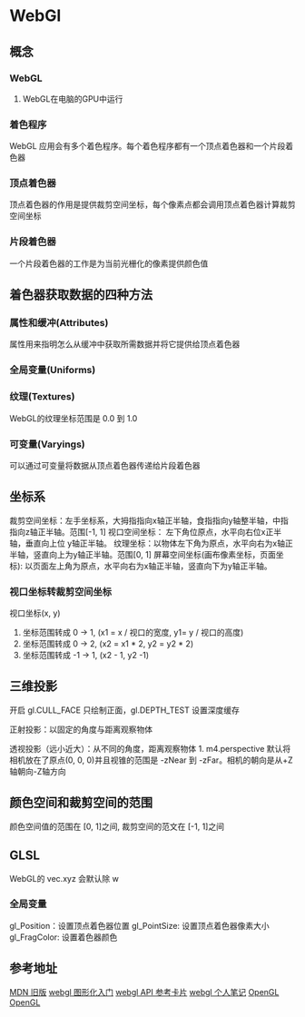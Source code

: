 # WebGl

## 概念
### WebGL
1. WebGL在电脑的GPU中运行

### 着色程序
WebGL 应用会有多个着色程序。每个着色程序都有一个顶点着色器和一个片段着色器

### 顶点着色器
顶点着色器的作用是提供裁剪空间坐标，每个像素点都会调用顶点着色器计算裁剪空间坐标

### 片段着色器
一个片段着色器的工作是为当前光栅化的像素提供颜色值

## 着色器获取数据的四种方法

### 属性和缓冲(Attributes)
属性用来指明怎么从缓冲中获取所需数据并将它提供给顶点着色器

### 全局变量(Uniforms)

### 纹理(Textures)
WebGL的纹理坐标范围是 0.0 到 1.0 

### 可变量(Varyings)
可以通过可变量将数据从顶点着色器传递给片段着色器


## 坐标系
裁剪空间坐标：左手坐标系，大拇指指向x轴正半轴，食指指向y轴整半轴，中指指向z轴正半轴。范围[-1, 1]
视口空间坐标： 左下角位原点，水平向右位x正半轴，垂直向上位 y轴正半轴。
纹理坐标：以物体左下角为原点，水平向右为x轴正半轴，竖直向上为y轴正半轴。范围[0, 1]
屏幕空间坐标(画布像素坐标，页面坐标): 以页面左上角为原点，水平向右为x轴正半轴，竖直向下为y轴正半轴。

### 视口坐标转裁剪空间坐标
视口坐标(x, y)
1. 坐标范围转成 0 -> 1, (x1 = x / 视口的宽度, y1= y / 视口的高度)
2. 坐标范围转成 0 -> 2, (x2 = x1 * 2, y2 = y2 * 2)
3. 坐标范围转成 -1 -> 1, (x2 - 1, y2 -1)


## 三维投影
开启 gl.CULL_FACE 只绘制正面，gl.DEPTH_TEST 设置深度缓存

正射投影：以固定的角度与距离观察物体

透视投影（远小近大）：从不同的角度，距离观察物体
    1. m4.perspective 默认将相机放在了原点(0, 0, 0)并且视锥的范围是 -zNear 到 -zFar。相机的朝向是从+Z轴朝向-Z轴方向


## 颜色空间和裁剪空间的范围
颜色空间值的范围在 [0, 1]之间, 裁剪空间的范文在 [-1, 1]之间


## GLSL
WebGL的 vec.xyz 会默认除 w

### 全局变量
gl_Position：设置顶点着色器位置
gl_PointSize: 设置顶点着色器像素大小
gl_FragColor: 设置着色器颜色

## 参考地址
[MDN 旧版](http://mdn.asprain.cn/docs/web/api/webglrenderingcontext)
[webgl 图形化入门](https://webglfundamentals.org/webgl/lessons/zh_cn/webgl-fundamentals.html)
[webgl API 参考卡片](https://www.khronos.org/files/webgl/webgl-reference-card-1_0.pdf)
[webgl 个人笔记](http://docs.webgl.yunfei.ltd/)
[OpenGL](http://www.songho.ca/opengl/gl_projectionmatrix_mathml.html)
[OpenGL](https://ogldev.org/)

